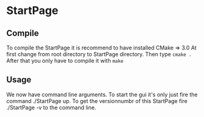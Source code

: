 # StartPage #

## Compile ##
To compile the StartPage it is recommend to have installed CMake => 3.0
At first change from root directory to StartPage directory. Then type ``cmake .``
After that you only have to compile it with ``make``

## Usage ##
We now have command line arguments. To start the gui it's only just fire the command ./StartPage up.
To get the versionnumbr of this StartPage fire ./StartPage -v to the command line.
